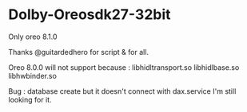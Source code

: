 # Dolby-Oreosdk27-32bit

Only oreo 8.1.0

Thanks @guitardedhero for script & for all.

Oreo 8.0.0 will not support because :
libhidltransport.so
libhidlbase.so
libhwbinder.so



Bug : database create but it doesn't connect with dax.service I'm still looking for it.
